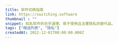 ```yaml
---
title: 软件切换指南
link: https://switching.software
thumbnail : ""
snippet: 知名软件的合乎道德、易于使用且注重隐私的替代品。
tags: ["精选列表", "隐私"]
createdAt: 2022-12-01T00:00:00.000Z
---
```

